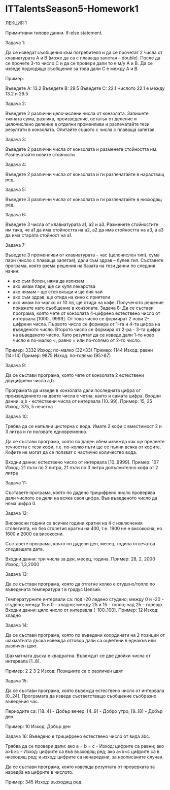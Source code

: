 # ITTalentsSeason5-Homework1

ЛЕКЦИЯ 1

Примитивни типове данни. If-else statement.






Задача 1:

Да се изведат съобщения към потребителя и да се прочетат 2 числа от клавиатурата A и B (може да са с плаваща запетая – double).
После да се прочете 3-то число C и да се провери дали то е м/у A и B. Да се изведе подходящо съобщение за това дали C е между A и B.

Пример:

Въведете А:
13.2
Въведете В:
29.5
Въведете С:
22.1
Числото 22.1 е между 13.2 и 29.5





Задача 2:

Въведете 2 различни целочислени числа от конзолата. Запишете тяхната сума, разлика, произведение, остатък от деление и целочислено деление в отделни променливи и разпечатайте тези резултати в конзолата. Опитайте същото с числа с плаваща запетая.

Задача 3:

Въведете 2 различни числа от конзолата и разменете стойността им. Разпечатайте новите стойности 



Задача 4:

Въведете 2 различни числа от конзолата и ги разпечатайте в нарастващ ред.

Задача 5:

Въведете 3 различни числа от конзолата и ги разпечатайте в низходящ ред.

Задача 6:

Въведете 3 числа от клавиатурата а1, а2 и а3. Разменете стойностите им така, че а1 да има стойността на а2, а2 да има стойността на а3, а а3 да има старата стойност на а1.

Задача 7:

Въведете 3 променливи от клавиатурата – час (целочислен тип), сума пари (число с плаваща запетая), дали съм здрав – булев тип. Съставете програма, която взема решения на базата на тези данни по следния начин:
- ако съм болен, няма да излизам
- ако имам пари, ще си купя лекарства
- ако нямам – ще стоя вкъщи и ще пия чай
- ако съм здрав, ще отида на кино с приятели
- ако имам по-малко от 10 лв, ще отида на кафе. Полученото решение покажете като съобщение в конзолата. Задача 8:
Да се състави програма, която чете от конзолата 4-цифренo
естествено число от интервала [1000.. 9999]. От това число се формират 2 нови 2-цифрени числа. Първото число се формира от 1-та
и 4-та цифра на въведеното число. Второто число се формира от 2-рa -
3-та цифра на въведеното число. Като резултат да се изведе дали 1-то ново число e по-малко <, равно = или по-голямо от 2-то число.

Пример: 3332 Изход: по-малко (32<33) Пример: 1144 Изход: равни (14=14) Пример: 9875 Изход: по-голямо (95>87) 




Задача 9:

Да се състави програма, която чете от конзолата 2 естествени двуцифрени числа a,b.

Програмата да изведе в конзолата дали последната цифра от произведението на двете числа е четна, както и самата цифра.
Входни данни: a,b - естествени числа от интервала [10..99]. Пример: 15, 25
Изход: 375, 5 нечетна




Задача 10:

Трябва да се напълни цистерна с вода. Имате 2 кофи с вместимост 2 и
3 литра и ги ползвате едновременно.

Да се състави програма, която по даден обем извежда как ще прелеете течността с тези кофи, т.е. по-колко пъти ще се пълни всяка от
кофите. Кофите не могат да се ползват с частично количество вода.

Входни данни: естествено число от интервала [10..9999]. Пример: 107
Изход: 21 пъти по 2 литра,
21 пъти по 3 литра допълнително кофа от 2 литра




Задача 11:

Съставете програма, която по дадено трицифренo число проверява дали числото се дели на всяка своя цифра. Във въведеното число да няма цифра 0.






Задача 12: 

Високосни години са всички години кратни на 4 с изключения столетията, но без столетия кратни на 400, т.е. 1900 не е високосна, но 1600 и 2000 са високосни.

Съставете програма, която по дадени ден, месец, година отпечатва следващата дата.

Входни данни: три числа за ден, месец, година. Пример: 28, 2, 2000
Изход: 1,3,2000




Задача 13:

Да се състави програма, която да отгатне колко е студено/топло по въведената температура t в градус Целзий.


Температурните интервали са: под -20 ледено студено; между 0 и -20 - студено; между 15 и 0 - хладно;
между 25 и 15 - топло;
над 25 – горещо.
Входни данни: цяло число от интервала [-100..100]. Пример: 12
Изход: хладно










Задача 14:

Да се състави програма, която по въведени координати на 2 позиции от шахматната дъска извежда отговор дали са оцветени в еднакъв или различен цвят. 


Шахматната дъска е квадратна.
Въвеждат се две двойки числа от интервала [1..8].

Пример: 2 2 3 2
Изход: Позициите са с различен цвят




Задача 15:

Да се състави програма, която въвежда естествено число от интервала
[0..24].
Програмата да изведе съответстващо съобщение съобразно въведения час.

Периодите са:
[18..4] - Добър вечер; [4..9] - Добро утро; [9..18] - Добър ден



Пример: 10
Изход: Добър ден




Задача 16:
Въведено е трицифрено естествено число от вида abc.

Трябва да се провери дали:
ако a = b = c - Изход: цифрите са равни;
ако a>b>c - Изход: цифрите са във възходящ ред;
ако a<b<c цифрите са в низходящ ред;
и изход: цифрите са ненаредени, за неописаните случаи.

Да се състави програма, която извежда резултата от проверката за наредба на цифрите в числото.

Пример: 345
Изход: възходящ ред.
